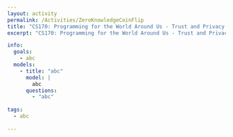 ```yaml
---
layout: activity
permalink: /Activities/ZeroKnowledgeCoinFlip
title: "CS170: Programming for the World Around Us - Trust and Privacy on the Internet with Zero Knowledge"
excerpt: "CS170: Programming for the World Around Us - Trust and Privacy on the Internet with Zero Knowledge"

info:
  goals: 
    - abc
  models:
    - title: "abc"
      model: |
        abc
      questions: 
        - "abc"
        
tags:
  - abc
  
---
```


